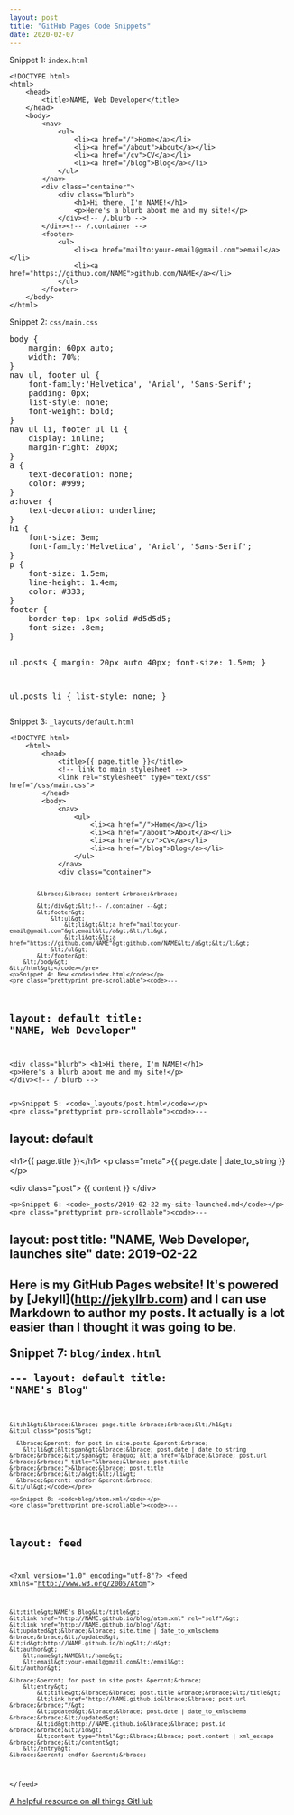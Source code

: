 ```yaml
---
layout: post
title: "GitHub Pages Code Snippets"
date: 2020-02-07
---
```

<div class="blurb">
<p>Snippet 1: <code>index.html</code></p>
<pre class="prettyprint pre-scrollable"><code>&lt;!DOCTYPE html&gt;
&lt;html&gt;
	&lt;head&gt;
		&lt;title&gt;NAME, Web Developer&lt;/title&gt;
	&lt;/head&gt;
	&lt;body&gt;
		&lt;nav&gt;
    		&lt;ul&gt;
        		&lt;li&gt;&lt;a href="/"&gt;Home&lt;/a&gt;&lt;/li&gt;
	        	&lt;li&gt;&lt;a href="/about"&gt;About&lt;/a&gt;&lt;/li&gt;
        		&lt;li&gt;&lt;a href="/cv"&gt;CV&lt;/a&gt;&lt;/li&gt;
        		&lt;li&gt;&lt;a href="/blog"&gt;Blog&lt;/a&gt;&lt;/li&gt;
    		&lt;/ul&gt;
		&lt;/nav&gt;
		&lt;div class="container"&gt;
    		&lt;div class="blurb"&gt;
        		&lt;h1&gt;Hi there, I'm NAME!&lt;/h1&gt;
				&lt;p&gt;Here's a blurb about me and my site!&lt;/p&gt;
    		&lt;/div&gt;&lt;!-- /.blurb --&gt;
		&lt;/div&gt;&lt;!-- /.container --&gt;
		&lt;footer&gt;
    		&lt;ul&gt;
        		&lt;li&gt;&lt;a href="mailto:your-email@gmail.com"&gt;email&lt;/a&gt;&lt;/li&gt;
        		&lt;li&gt;&lt;a href="https://github.com/NAME"&gt;github.com/NAME&lt;/a&gt;&lt;/li&gt;
			&lt;/ul&gt;
		&lt;/footer&gt;
	&lt;/body&gt;
&lt;/html&gt;</code></pre>

<p>Snippet 2: <code>css/main.css</code></p>
<pre class="prettyprint pre-scrollable">
body &lbrace;
    margin: 60px auto;
    width: 70%;
&rbrace;
nav ul, footer ul &lbrace;
    font-family:'Helvetica', 'Arial', 'Sans-Serif';
    padding: 0px;
    list-style: none;
    font-weight: bold;
&rbrace;
nav ul li, footer ul li &lbrace;
    display: inline;
    margin-right: 20px;
&rbrace;
a &lbrace;
    text-decoration: none;
    color: #999;
&rbrace;
a:hover &lbrace;
    text-decoration: underline;
&rbrace;
h1 &lbrace;
    font-size: 3em;
    font-family:'Helvetica', 'Arial', 'Sans-Serif';
&rbrace;
p &lbrace;
    font-size: 1.5em;
    line-height: 1.4em;
    color: #333;
&rbrace;
footer &lbrace;
    border-top: 1px solid #d5d5d5;
    font-size: .8em;
&rbrace;

ul.posts &lbrace; 
    margin: 20px auto 40px; 
    font-size: 1.5em;
&rbrace;

ul.posts li &lbrace;
    list-style: none;
&rbrace;
</pre>

<p>Snippet 3: <code>_layouts/default.html</code></p>
<pre class="prettyprint pre-scrollable"><code>&lt;!DOCTYPE html&gt;
	&lt;html&gt;
		&lt;head&gt;
			&lt;title&gt;&lbrace;&lbrace; page.title &rbrace;&rbrace;&lt;/title&gt;
			&lt;!-- link to main stylesheet --&gt;
			&lt;link rel="stylesheet" type="text/css" href="/css/main.css"&gt;
		&lt;/head&gt;
		&lt;body&gt;
			&lt;nav&gt;
	    		&lt;ul&gt;
	        		&lt;li&gt;&lt;a href="/"&gt;Home&lt;/a&gt;&lt;/li&gt;
		        	&lt;li&gt;&lt;a href="/about"&gt;About&lt;/a&gt;&lt;/li&gt;
	        		&lt;li&gt;&lt;a href="/cv"&gt;CV&lt;/a&gt;&lt;/li&gt;
	        		&lt;li&gt;&lt;a href="/blog"&gt;Blog&lt;/a&gt;&lt;/li&gt;
	    		&lt;/ul&gt;
			&lt;/nav&gt;
			&lt;div class="container"&gt;
			
			&lbrace;&lbrace; content &rbrace;&rbrace;
			
			&lt;/div&gt;&lt;!-- /.container --&gt;
			&lt;footer&gt;
	    		&lt;ul&gt;
	        		&lt;li&gt;&lt;a href="mailto:your-email@gmail.com"&gt;email&lt;/a&gt;&lt;/li&gt;
	        		&lt;li&gt;&lt;a href="https://github.com/NAME"&gt;github.com/NAME&lt;/a&gt;&lt;/li&gt;
				&lt;/ul&gt;
			&lt;/footer&gt;
		&lt;/body&gt;
	&lt;/html&gt;</code></pre>
	<p>Snippet 4: New <code>index.html</code></p>
	<pre class="prettyprint pre-scrollable"><code>---
layout: default
title: "NAME, Web Developer"
---
&lt;div class="blurb"&gt;
	&lt;h1&gt;Hi there, I'm NAME!&lt;/h1&gt;
	&lt;p&gt;Here's a blurb about me and my site!&lt;/p&gt;
&lt;/div&gt;&lt;!-- /.blurb --&gt;</code></pre>
	
	<p>Snippet 5: <code>_layouts/post.html</code></p>
	<pre class="prettyprint pre-scrollable"><code>---
layout: default
---
&lt;h1&gt;&lbrace;&lbrace; page.title &rbrace;&rbrace;&lt;/h1&gt;
&lt;p class="meta"&gt;&lbrace;&lbrace; page.date | date_to_string &rbrace;&rbrace;&lt;/p&gt;

&lt;div class="post"&gt;
  &lbrace;&lbrace; content &rbrace;&rbrace;
&lt;/div&gt;</code></pre>
	
	<p>Snippet 6: <code>_posts/2019-02-22-my-site-launched.md</code></p>
	<pre class="prettyprint pre-scrollable"><code>---
layout: post
title: "NAME, Web Developer, launches site"
date: 2019-02-22
---

Here is my GitHub Pages website! It's powered by &lbrack;Jekyll&rbrack;&lpar;http://jekyllrb.com&rpar; and I can use Markdown to author my posts. It actually is a lot easier than I thought it was going to be.</code></pre>
	<p>Snippet 7: <code>blog/index.html</code></p>
	<pre class="prettyprint pre-scrollable"><code>---
layout: default
title: "NAME's Blog"
---
	&lt;h1&gt;&lbrace;&lbrace; page.title &rbrace;&rbrace;&lt;/h1&gt;
	&lt;ul class="posts"&gt;

	  &lbrace;&percnt; for post in site.posts &percnt;&rbrace;
	    &lt;li&gt;&lt;span&gt;&lbrace;&lbrace; post.date | date_to_string &rbrace;&rbrace;&lt;/span&gt; &raquo; &lt;a href="&lbrace;&lbrace; post.url &rbrace;&rbrace;" title="&lbrace;&lbrace; post.title &rbrace;&rbrace;">&lbrace;&lbrace; post.title &rbrace;&rbrace;&lt;/a&gt;&lt;/li&gt;
	  &lbrace;&percnt; endfor &percnt;&rbrace;
	&lt;/ul&gt;</code></pre>
	
	<p>Snippet 8: <code>blog/atom.xml</code></p>
	<pre class="prettyprint pre-scrollable"><code>---
layout: feed
---
&lt;?xml version="1.0" encoding="utf-8"?&gt;
&lt;feed xmlns="http://www.w3.org/2005/Atom"&gt;

	&lt;title&gt;NAME's Blog&lt;/title&gt;
	&lt;link href="http://NAME.github.io/blog/atom.xml" rel="self"/&gt;
	&lt;link href="http://NAME.github.io/blog"/&gt;
	&lt;updated&gt;&lbrace;&lbrace; site.time | date_to_xmlschema &rbrace;&rbrace;&lt;/updated&gt;
	&lt;id&gt;http://NAME.github.io/blog&lt;/id&gt;
	&lt;author&gt;
		&lt;name&gt;NAME&lt;/name&gt;
		&lt;email&gt;your-email@gmail.com&lt;/email&gt;
	&lt;/author&gt;

	&lbrace;&percnt; for post in site.posts &percnt;&rbrace;
		&lt;entry&gt;
			&lt;title&gt;&lbrace;&lbrace; post.title &rbrace;&rbrace;&lt;/title&gt;
			&lt;link href="http://NAME.github.io&lbrace;&lbrace; post.url &rbrace;&rbrace;"/&gt;
			&lt;updated&gt;&lbrace;&lbrace; post.date | date_to_xmlschema &rbrace;&rbrace;&lt;/updated&gt;
			&lt;id&gt;http://NAME.github.io&lbrace;&lbrace; post.id &rbrace;&rbrace;&lt;/id&gt;
			&lt;content type="html"&gt;&lbrace;&lbrace; post.content | xml_escape &rbrace;&rbrace;&lt;/content&gt;
		&lt;/entry&gt;
	&lbrace;&percnt; endfor &percnt;&rbrace;

&lt;/feed&gt;</code></pre>
<p><a href="https://guides.github.com">A helpful resource on all things GitHub</a></p>
</div><!-- /.blurb -->
